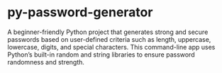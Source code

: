 # py-password-generator
A beginner-friendly Python project that generates strong and secure passwords based on user-defined criteria such as length, uppercase, lowercase, digits, and special characters. This command-line app uses Python’s built-in random and string libraries to ensure password randomness and strength.
